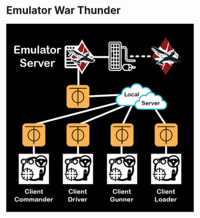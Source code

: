 # Emulator War Thunder
![Image alt](https://github.com/Lesuut/Emulator-War-Thunder_Installer/blob/main/Publication%20Emulator%20Scheme.png)

